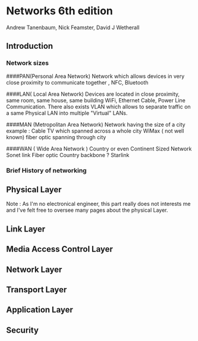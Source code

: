 # Networks 6th edition
Andrew Tanenbaum, Nick Feamster, David J Wetherall

## Introduction
### Network sizes 
####PAN(Personal Area Network)
Network which allows devices in very close proximity to communicate together ,
NFC, Bluetooth

####LAN( Local Area Network)
Devices are located in close proximity, same room, same house, same building
WiFi, Ethernet Cable, Power Line Communication.
There also exists VLAN which allows to separate traffic on a same Physical LAN 
into multiple "Virtual" LANs.

####MAN (Metropolitan Area Network)
Network having the size of a city
example : Cable TV which spanned across a whole city
WiMax ( not well known)
fiber optic spanning through city 


####WAN ( Wide Area Network )
Country or even Continent Sized Network
Sonet link
Fiber optic Country backbone ?
Starlink
### Brief History of networking 


## Physical Layer
Note : As I'm no electronical engineer, 
this part really does not interests me and I've felt free to oversee many pages about the physical Layer.



## Link Layer


## Media Access Control Layer

## Network Layer 

## Transport Layer 

## Application Layer

## Security
